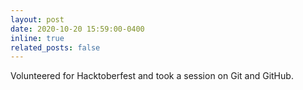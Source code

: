 ```yaml
---
layout: post
date: 2020-10-20 15:59:00-0400
inline: true
related_posts: false
---
```


Volunteered for Hacktoberfest and took a session on Git and GitHub.
